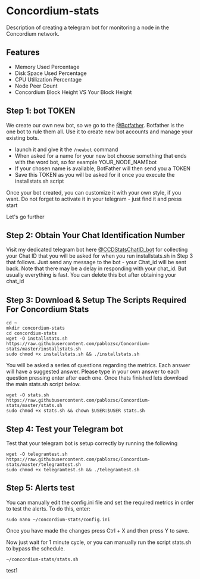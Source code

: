 # Concordium-stats
Description of creating a telegram bot for monitoring a node in the Concordium network. 

## Features
- Memory Used Percentage
- Disk Space Used Percentage
- CPU Utilization Percentage
- Node Peer Count
- Concordium Block Height VS Your Block Height

## Step 1: bot TOKEN

We create our own new bot, so we go to the [@Botfather](https://t.me/BotFather). Botfather is the one bot to rule them all. Use it to create new bot accounts and manage your existing bots. 

- launch it and give it the `/newbot` command
- When asked for a name for your new bot choose something that ends with the word bot, so for example YOUR_NODE_NAMEbot
- If your chosen name is available, BotFather will then send you a TOKEN
- Save this TOKEN as you will be asked for it once you execute the installstats.sh script

Once your bot created, you can customize it with your own style, if you want. Do not forget to activate it in your telegram - just find it and press start

Let's go further

## Step 2: Obtain Your Chat Identification Number

Visit my dedicated telegram bot here [@CCDStatsChatID_bot](https://t.me/CCDStatsChatID_bot) for collecting your Chat ID that you will be asked for when you run installstats.sh in Step 3 that follows. Just send any message to the bot - your Chat_id will be sent back. Note that there may be a delay in responding with your chat_id. But usually everything is fast. You can delete this bot after obtaining your chat_id

## Step 3: Download & Setup The Scripts Required For Concordium Stats

```
cd ~
mkdir concordium-stats
cd concordium-stats
wget -O installstats.sh https://raw.githubusercontent.com/pablozsc/Concordium-stats/master/installstats.sh
sudo chmod +x installstats.sh && ./installstats.sh
```

You will be asked a series of questions regarding the metrics. Each answer will have a suggested answer. Please type in your own answer to each question pressing enter after each one. Once thats finished lets download the main stats.sh script below.

```
wget -O stats.sh https://raw.githubusercontent.com/pablozsc/Concordium-stats/master/stats.sh
sudo chmod +x stats.sh && chown $USER:$USER stats.sh
```

## Step 4: Test your Telegram bot

Test that your telegram bot is setup correctly by running the following

```
wget -O telegramtest.sh https://raw.githubusercontent.com/pablozsc/Concordium-stats/master/telegramtest.sh
sudo chmod +x telegramtest.sh && ./telegramtest.sh

```

## Step 5: Alerts test

You can manually edit the config.ini file and set the required metrics in order to test the alerts. To do this, enter:

```
sudo nano ~/concordium-stats/config.ini
```
Once you have made the changes press Ctrl + X and then press Y to save.


Now just wait for 1 minute cycle, or you can manually run the script stats.sh to bypass the schedule.
```
~/concordium-stats/stats.sh
```

test1
